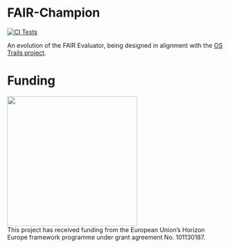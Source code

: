 
# FAIR-Champion


[![CI Tests](https://github.com/markwilkinson/FAIR-Champion/actions/workflows/ci.yml/badge.svg?branch=master)](https://github.com/your-username/your-repo/actions/workflows/ci.yml)

An evolution of the FAIR Evaluator, being designed in alignment with the <a href="https://ostrails.eu/">OS Trails project</a>.

# Funding
<img src="https://www.openaire.eu/templates/yootheme/cache/f3/OS_Trails_Logo-tagline-f34a1ed1.png" width=300/>
<br/>
This project has received funding from the European Union’s Horizon Europe framework programme under grant agreement No. 101130187.

